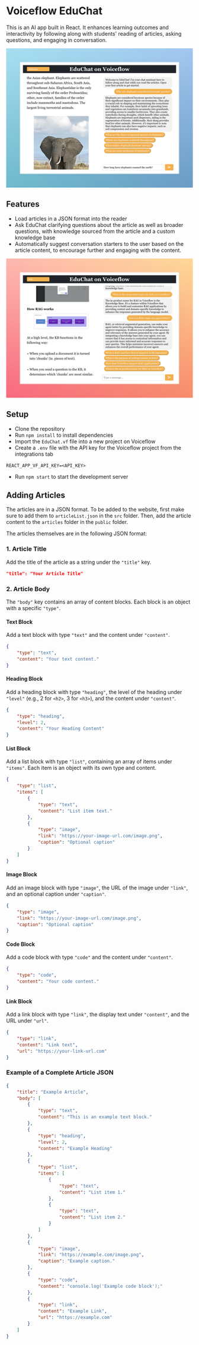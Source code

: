 # Voiceflow EduChat

This is an AI app built in React. It enhances learning outcomes and interactivity by following along with students' reading of articles, asking questions, and engaging in conversation.

![Screenshot of EduChat](EduChat.jpeg)

## Features

- Load articles in a JSON format into the reader
- Ask EduChat clarifying questions about the article as well as broader questions, with knowledge sourced from the article and a custom knowledge base
- Automatically suggest conversation starters to the user based on the article content, to encourage further and engaging with the content.

![EduChat Screenshot 2](EduChat2.png)

## Setup

- Clone the repository
- Run `npm install` to install dependencies
- Import the `EduChat.vf` file into a new project on Voiceflow
- Create a `.env` file with the API key for the Voiceflow project from the integrations tab
```
REACT_APP_VF_API_KEY=<API_KEY>
```
- Run `npm start` to start the development server

## Adding Articles

The articles are in a JSON format. To be added to the website, first make sure to add them to `articleList.json` in the `src` folder. Then, add the article content to the `articles` folder in the `public` folder.

The articles themselves are in the following JSON format:

### 1. Article Title
Add the title of the article as a string under the `"title"` key.

```json
"title": "Your Article Title"
```

### 2. Article Body
The `"body"` key contains an array of content blocks. Each block is an object with a specific `"type"`.

#### Text Block
Add a text block with type `"text"` and the content under `"content"`.

```json
{
    "type": "text",
    "content": "Your text content."
}
```

#### Heading Block
Add a heading block with type `"heading"`, the level of the heading under `"level"` (e.g., 2 for `<h2>`, 3 for `<h3>`), and the content under `"content"`.

```json
{
    "type": "heading",
    "level": 2,
    "content": "Your Heading Content"
}
```

#### List Block
Add a list block with type `"list"`, containing an array of items under `"items"`. Each item is an object with its own type and content.

```json
{
    "type": "list",
    "items": [
        {
            "type": "text",
            "content": "List item text."
        },
        {
            "type": "image",
            "link": "https://your-image-url.com/image.png",
            "caption": "Optional caption"
        }
    ]
}
```

#### Image Block
Add an image block with type `"image"`, the URL of the image under `"link"`, and an optional caption under `"caption"`.

```json
{
    "type": "image",
    "link": "https://your-image-url.com/image.png",
    "caption": "Optional caption"
}
```

#### Code Block
Add a code block with type `"code"` and the content under `"content"`.

```json
{
    "type": "code",
    "content": "Your code content."
}
```

#### Link Block
Add a link block with type `"link"`, the display text under `"content"`, and the URL under `"url"`.

```json
{
    "type": "link",
    "content": "Link text",
    "url": "https://your-link-url.com"
}
```

### Example of a Complete Article JSON

```json
{
    "title": "Example Article",
    "body": [
        {
            "type": "text",
            "content": "This is an example text block."
        },
        {
            "type": "heading",
            "level": 2,
            "content": "Example Heading"
        },
        {
            "type": "list",
            "items": [
                {
                    "type": "text",
                    "content": "List item 1."
                },
                {
                    "type": "text",
                    "content": "List item 2."
                }
            ]
        },
        {
            "type": "image",
            "link": "https://example.com/image.png",
            "caption": "Example caption."
        },
        {
            "type": "code",
            "content": "console.log('Example code block');"
        },
        {
            "type": "link",
            "content": "Example Link",
            "url": "https://example.com"
        }
    ]
}
```
